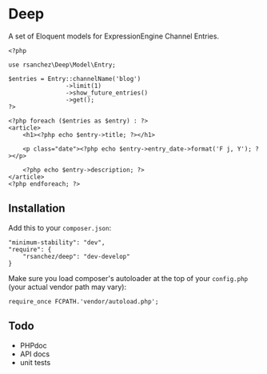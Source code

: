 # Deep

A set of Eloquent models for ExpressionEngine Channel Entries.

```
<?php

use rsanchez\Deep\Model\Entry;

$entries = Entry::channelName('blog')
        		->limit(1)
        		->show_future_entries()
                ->get();
?>

<?php foreach ($entries as $entry) : ?>
<article>
	<h1><?php echo $entry->title; ?></h1>
	
	<p class="date"><?php echo $entry->entry_date->format('F j, Y'); ?></p>

	<?php echo $entry->description; ?>
</article>
<?php endforeach; ?>
```

## Installation

Add this to your `composer.json`:

    "minimum-stability": "dev",
    "require": {
        "rsanchez/deep": "dev-develop"
    }

Make sure you load composer's autoloader at the top of your `config.php` (your actual vendor path may vary):

    require_once FCPATH.'vendor/autoload.php';


## Todo

- PHPdoc
- API docs
- unit tests